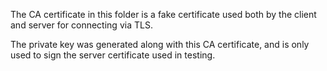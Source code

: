 The CA certificate in this folder is a fake certificate used both by the client and server for connecting via TLS.

The private key was generated along with this CA certificate, and is only used to sign the server certificate used in testing.
